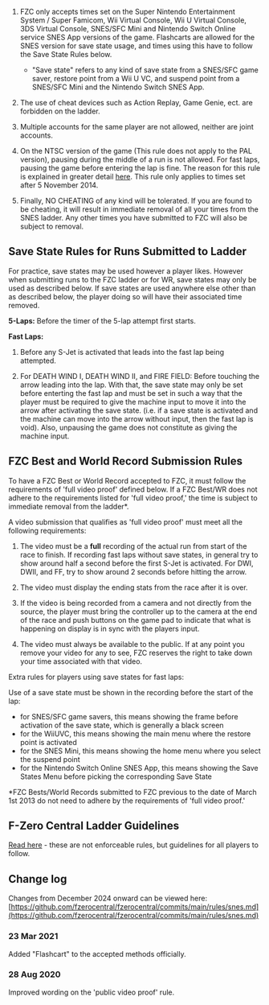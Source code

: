 1. FZC only accepts times set on the Super Nintendo Entertainment System / Super Famicom, Wii Virtual Console, Wii U Virtual Console, 3DS Virtual Console, SNES/SFC Mini and Nintendo Switch Online service SNES App versions of the game. Flashcarts are allowed for the SNES version for save state usage, and times using this have to follow the Save State Rules below.

    - "Save state" refers to any kind of save state from a SNES/SFC game saver, restore point from a Wii U VC, and suspend point from a SNES/SFC Mini and the Nintendo Switch SNES App.

1. The use of cheat devices such as Action Replay, Game Genie, ect. are forbidden on the ladder.

1. Multiple accounts for the same player are not allowed, neither are joint accounts.

1. On the NTSC version of the game (This rule does not apply to the PAL version), pausing during the middle of a run is not allowed. For fast laps, pausing the game before entering the lap is fine. The reason for this rule is explained in greater detail [here](https://fzerocentral.org/viewtopic.php?t=13945). This rule only applies to times set after 5 November 2014.

1. Finally, NO CHEATING of any kind will be tolerated. If you are found to be cheating, it will result in immediate removal of all your times from the SNES ladder. Any other times you have submitted to FZC will also be subject to removal.


## Save State Rules for Runs Submitted to Ladder

For practice, save states may be used however a player likes. However when submitting runs to the FZC ladder or for WR, save states may only be used as described below. If save states are used anywhere else other than as described below, the player doing so will have their associated time removed.

**5-Laps:** Before the timer of the 5-lap attempt first starts.

**Fast Laps:**

1. Before any S-Jet is activated that leads into the fast lap being attempted.

1. For DEATH WIND I, DEATH WIND II, and FIRE FIELD: Before touching the arrow leading into the lap. With that, the save state may only be set before enterting the fast lap and must be set in such a way that the player must be required to give the machine input to move it into the arrow after activating the save state. (i.e. if a save state is activated and the machine can move into the arrow without input, then the fast lap is void). Also, unpausing the game does not constitute as giving the machine input.


## FZC Best and World Record Submission Rules

To have a FZC Best or World Record accepted to FZC, it must follow the requirements of 'full video proof' defined below. If a FZC Best/WR does not adhere to the requirements listed for 'full video proof,' the time is subject to immediate removal from the ladder\*.

A video submission that qualifies as 'full video proof' must meet all the following requirements:

1. The video must be a **full** recording of the actual run from start of the race to finish. If recording fast laps without save states, in general try to show around half a second before the first S-Jet is activated. For DWI, DWII, and FF, try to show around 2 seconds before hitting the arrow.

1. The video must display the ending stats from the race after it is over.

1. If the video is being recorded from a camera and not directly from the source, the player must bring the controller up to the camera at the end of the race and push buttons on the game pad to indicate that what is happening on display is in sync with the players input.

1. The video must always be available to the public. If at any point you remove your video for any to see, FZC reserves the right to take down your time associated with that video.

Extra rules for players using save states for fast laps:

Use of a save state must be shown in the recording before the start of the lap:

- for SNES/SFC game savers, this means showing the frame before activation of the save state, which is generally a black screen
- for the WiiUVC, this means showing the main menu where the restore point is activated
- for the SNES Mini, this means showing the home menu where you select the suspend point
- for the Nintendo Switch Online SNES App, this means showing the Save States Menu before picking the corresponding Save State

\*FZC Bests/World Records submitted to FZC previous to the date of March 1st 2013 do not need to adhere by the requirements of 'full video proof.'


## F-Zero Central Ladder Guidelines

[Read here](/guidelines.php) - these are not enforceable rules, but guidelines for all players to follow.


## Change log

Changes from December 2024 onward can be viewed here: [https://github.com/fzerocentral/fzerocentral/commits/main/rules/snes.md](https://github.com/fzerocentral/fzerocentral/commits/main/rules/snes.md)

### 23 Mar 2021

Added "Flashcart" to the accepted methods officially.

### 28 Aug 2020

Improved wording on the 'public video proof' rule.
